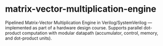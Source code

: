 # matrix-vector-multiplication-engine
Pipelined Matrix-Vector Multiplication Engine in Verilog/SystemVerilog — implemented as part of a hardware design course. Supports parallel dot-product computation with modular datapath (accumulator, control, memory, and dot-product units).
